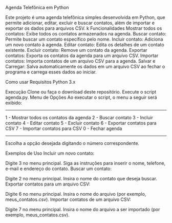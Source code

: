  Agenda Telefônica em Python

Este projeto é uma agenda telefônica simples desenvolvida em Python, que permite adicionar, editar, excluir e buscar contatos, além de importar e exportar os dados para arquivos CSV.
k
Funcionalidades
Mostrar todos os contatos: Exibe todos os contatos armazenados na agenda.
Buscar contato: Permite buscar um contato específico pelo nome.
Incluir contato: Adiciona um novo contato à agenda.
Editar contato: Edita os detalhes de um contato existente.
Excluir contato: Remove um contato da agenda.
Exportar contatos: Exporta os contatos da agenda para um arquivo CSV.
Importar contatos: Importa contatos de um arquivo CSV para a agenda.
Salvar e Carregar: Salva automaticamente os dados em um arquivo CSV ao fechar o programa e carrega esses dados ao iniciar.

Como usar
Requisitos
Python 3.x

Execução
Clone ou faça o download deste repositório.
Execute o script agenda.py.
Menu de Opções
Ao executar o script, o menu a seguir será exibido:

--------------------------------------------------
1 - Mostrar todos os contatos da agenda
2 - Buscar contato
3 - Incluir contato
4 - Editar contato
5 - Excluir contato
6 - Exportar contatos para CSV
7 - Importar contatos para CSV
0 - Fechar agenda 

--------------------------------------------------
Escolha a opção desejada digitando o número correspondente.

Exemplos de Uso
Incluir um novo contato:

Digite 3 no menu principal.
Siga as instruções para inserir o nome, telefone, e-mail e endereço do contato.
Buscar um contato:

Digite 2 no menu principal.
Insira o nome do contato que deseja buscar.
Exportar contatos para um arquivo CSV:

Digite 6 no menu principal.
Insira o nome do arquivo (por exemplo, meus_contatos.csv).
Importar contatos de um arquivo CSV:

Digite 7 no menu principal.
Insira o nome do arquivo a ser importado (por exemplo, meus_contatos.csv).
